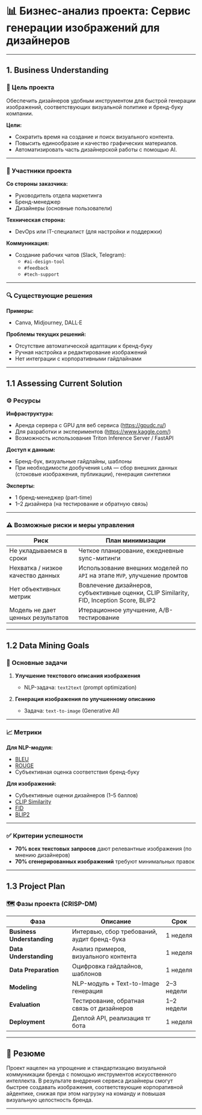 # 📊 Бизнес-анализ проекта: Сервис генерации изображений для дизайнеров

---

## 1. Business Understanding

### 🎯 Цель проекта

Обеспечить дизайнеров удобным инструментом для быстрой генерации изображений, соответствующих визуальной политике и бренд-буку компании.  

**Цели:**
- Сократить время на создание и поиск визуального контента.
- Повысить единообразие и качество графических материалов.
- Автоматизировать часть дизайнерской работы с помощью AI.

---

### 👥 Участники проекта

**Со стороны заказчика:**
- Руководитель отдела маркетинга
- Бренд-менеджер
- Дизайнеры (основные пользователи)

**Техническая сторона:**
- DevOps или IT-специалист (для настройки и поддержки)

**Коммуникация:**
- Создание рабочих чатов (Slack, Telegram):
  - `#ai-design-tool`
  - `#feedback`
  - `#tech-support`

---

### 🔍 Существующие решения

**Примеры:**
- Canva, Midjourney, DALL·E

**Проблемы текущих решений:**
- Отсутствие автоматической адаптации к бренд-буку
- Ручная настройка и редактирование изображений
- Нет интеграции с корпоративными гайдлайнами

---

## 1.1 Assessing Current Solution

### ⚙️ Ресурсы

**Инфраструктура:**
- Аренда сервера с GPU для веб сервиса (https://gpudc.ru/)
- Для разработки и экспериментов (https://www.kaggle.com/)
- Возможность использования Triton Inference Server / FastAPI

**Доступ к данным:**
- Бренд-бук, визуальные гайдлайны, шаблоны
- При необходимости дообучения `LoRA` — сбор внешних данных (стоковые изображения, публикации), генерация синтетики

**Эксперты:**
- 1 бренд-менеджер (part-time)
- 1–2 дизайнера (на тестирование и обратную связь)

---

### ⚠️ Возможные риски и меры управления

| Риск                              | План минимизации                                                                         |
|-----------------------------------|------------------------------------------------------------------------------------------|
| Не укладываемся в сроки           | Четкое планирование, ежедневные sync-митинги                                             |
| Нехватка / низкое качество данных | Использование внешних моделей по `API` на этапе `MVP`, улучшение промтов                 |
| Нет объективных метрик            | Вовлечение дизайнеров, субъективные оценки, CLIP Similarity, FID, Inception Score, BLIP2 |
| Модель не дает ценных результатов | Итерационное улучшение, A/B-тестирование                                                 |

---

## 1.2 Data Mining Goals

### 🧠 Основные задачи

1. **Улучшение текстового описания изображения**
   - NLP-задача: `text2text` (prompt optimization)

2. **Генерация изображения по улучшенному описанию**
   - Задача: `text-to-image` (Generative AI)

---

### 📈 Метрики

**Для NLP-модуля:**
- [BLEU](https://huggingface.co/spaces/evaluate-metric/bleu)
- [ROUGE](https://huggingface.co/spaces/evaluate-metric/rouge)
- Субъективная оценка соответствия бренд-буку

**Для изображений:**
- Субъективные оценки дизайнеров (1–5 баллов)
- [CLIP Similarity](https://lightning.ai/docs/torchmetrics/stable/multimodal/clip_score.html)
- [FID](https://github.com/mseitzer/pytorch-fid)
- [BLIP2](https://huggingface.co/docs/transformers/model_doc/blip-2)

---

### ✅ Критерии успешности

- **70% всех текстовых запросов** дают релевантные изображения (по мнению дизайнеров)
- **70% сгенерированных изображений** требуют минимальных правок

---

## 1.3 Project Plan

### 🗺️ Фазы проекта (CRISP-DM)

| Фаза | Описание                                    | Срок       |
|------|---------------------------------------------|------------|
| **Business Understanding** | Интервью, сбор требований, аудит бренд-бука | 1 неделя   |
| **Data Understanding** | Анализ примеров, визуального контента       | 1 неделя   |
| **Data Preparation** | Оцифровка гайдлайнов, шаблонов              | 1 неделя   |
| **Modeling** | NLP-модуль + Text-to-Image генерация        | 2–3 недели |
| **Evaluation** | Тестирование, обратная связь от дизайнеров  | 1–2 недели |
| **Deployment** | Деплой API, реализация тг бота              | 1 неделя   |

---

## 📌 Резюме

Проект нацелен на упрощение и стандартизацию визуальной коммуникации бренда с помощью инструментов искусственного интеллекта. В результате внедрения сервиса дизайнеры смогут быстрее создавать изображения, соответствующие корпоративной айдентике, снижая при этом нагрузку на команду и повышая визуальную целостность бренда.

---
